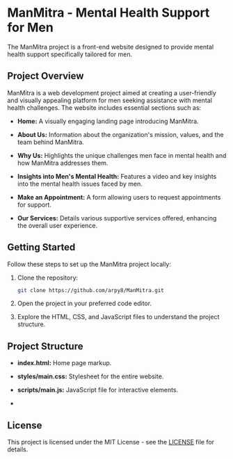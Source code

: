 # ManMitra - Mental Health Support for Men

The ManMitra project is a front-end website designed to provide mental health support specifically tailored for men.

## Project Overview

ManMitra is a web development project aimed at creating a user-friendly and visually appealing platform for men seeking assistance with mental health challenges. The website includes essential sections such as:

- **Home:** A visually engaging landing page introducing ManMitra.

- **About Us:** Information about the organization's mission, values, and the team behind ManMitra.

- **Why Us:** Highlights the unique challenges men face in mental health and how ManMitra addresses them.

- **Insights into Men's Mental Health:** Features a video and key insights into the mental health issues faced by men.

- **Make an Appointment:** A form allowing users to request appointments for support.

- **Our Services:** Details various supportive services offered, enhancing the overall user experience.

## Getting Started

Follow these steps to set up the ManMitra project locally:

1. Clone the repository:

    ```bash
    git clone https://github.com/arpy8/ManMitra.git
    ```

2. Open the project in your preferred code editor.

3. Explore the HTML, CSS, and JavaScript files to understand the project structure.

## Project Structure

- **index.html:** Home page markup.

- **styles/main.css:** Stylesheet for the entire website.

- **scripts/main.js:** JavaScript file for interactive elements.
- 

## License

This project is licensed under the MIT License - see the [LICENSE](LICENSE) file for details.
